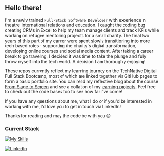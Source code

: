 ## Hello there!

I'm a newly trained `Full-Stack Software Developer` with experience in theatre, international relations and education. I caught the coding bug creating CRMs in Excel to help my team manage clients and track KPIs while working on refugee mentoring projects for a small charity. The final two years of this part of my career were spent slowly transitioning into more tech based roles - supporting the charity's digital transformation, developing online courses and social media content. After taking a career break to go traveling, I decided it was time to take the plunge and fully throw myself into the tech world. A decision I am thoroughly enjoying! 

These repos currently reflect my learning journey on the TechNative Digital Full Stack Bootcamp, most of which are linked together via GitHub pages to form a basic portfolio site. You can read my reflective blog about the course [From Stage to Screen](https://jo-pickering.github.io/from_stage_to_screen/) and see a collation of my [learning projects](https://jo-pickering.github.io/technative_codecademy/). Feel free to check out the code bases too to see how far I've come!

If you have any questions about me, what I do or if you'd be interested in working with me, I'd love you to get in touch via LinkedIn!

Thanks for reading and may the code be with you 😉

### Current Stack
[![My Skills](https://skillicons.dev/icons?i=js,html,css,react,redux,vscode,github,git,python)](https://skillicons.dev) 

[![LinkedIn](https://img.shields.io/badge/LinkedIn-0077B5?style=for-the-badge&logo=linkedin&logoColor=white)](https://www.linkedin.com/in/jo-r-pickering/)

